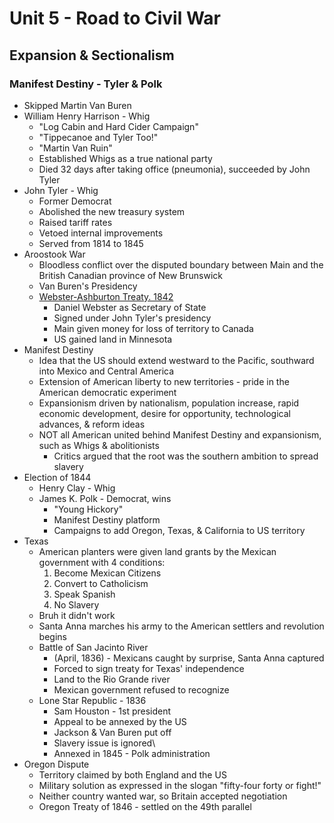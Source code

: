 # Unit 5 - Road to Civil War

## Expansion & Sectionalism

### Manifest Destiny - Tyler & Polk

- Skipped Martin Van Buren
- William Henry Harrison - Whig
    - "Log Cabin and Hard Cider Campaign"
    - "Tippecanoe and Tyler Too!"
    - "Martin Van Ruin"
    - Established Whigs as a true national party
    - Died 32 days after taking office (pneumonia), succeeded by John Tyler
- John Tyler - Whig
    - Former Democrat
    - Abolished the new treasury system
    - Raised tariff rates
    - Vetoed internal improvements
    - Served from 1814 to 1845
- Aroostook War
    - Bloodless conflict over the disputed boundary between Main and the British Canadian province of New Brunswick
    - Van Buren's Presidency
    - <u>Webster-Ashburton Treaty. 1842</u>
        - Daniel Webster as Secretary of State
        - Signed under John Tyler's presidency
        - Main given money for loss of territory to Canada
        - US gained land in Minnesota
- Manifest Destiny
    - Idea that the US should extend westward to the Pacific, southward into Mexico and Central America
    - Extension of American liberty to new territories - pride in the American democratic experiment
    - Expansionism driven by nationalism, population increase, rapid economic development, desire for opportunity, technological advances, & reform ideas
    - NOT all American united behind Manifest Destiny and expansionism, such as Whigs & abolitionists
        - Critics argued that the root was the southern ambition to spread slavery
- Election of 1844
    - Henry Clay - Whig
    - James K. Polk - Democrat, wins
        - "Young Hickory"
        - Manifest Destiny platform
        - Campaigns to add Oregon, Texas, & California to US territory
- Texas
    - American planters were given land grants by the Mexican government with 4 conditions:
        1. Become Mexican Citizens
        2. Convert to Catholicism
        3. Speak Spanish
        4. No Slavery
    - Bruh it didn't work
    - Santa Anna marches his army to the American settlers and revolution begins
    - Battle of San Jacinto River
        - (April, 1836) - Mexicans caught by surprise, Santa Anna captured
        - Forced to sign treaty for Texas' independence
        - Land to the Rio Grande river
        - Mexican government refused to recognize
    - Lone Star Republic - 1836
        - Sam Houston - 1st president
        - Appeal to be annexed by the US
        - Jackson & Van Buren put off
        - Slavery issue is ignored\
        - Annexed in 1845 - Polk administration
- Oregon Dispute
    - Territory claimed by both England and the US
    - Military solution as expressed in the slogan "fifty-four forty or fight!"
    - Neither country wanted war, so Britain accepted negotiation
    - Oregon Treaty of 1846 - settled on the 49th parallel
